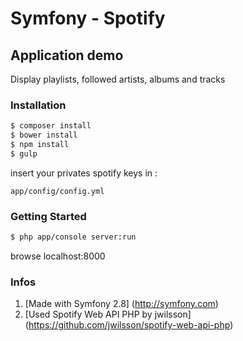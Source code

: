Symfony - Spotify
========================

## Application demo

Display playlists, followed artists, albums and tracks

### Installation

```bash
$ composer install
$ bower install
$ npm install
$ gulp
```

insert your privates spotify keys in :
```
app/config/config.yml
```

### Getting Started
```bash
$ php app/console server:run
```

browse localhost:8000

### Infos

1. [Made with Symfony 2.8] (http://symfony.com)
2. [Used Spotify Web API PHP by jwilsson] (https://github.com/jwilsson/spotify-web-api-php)
